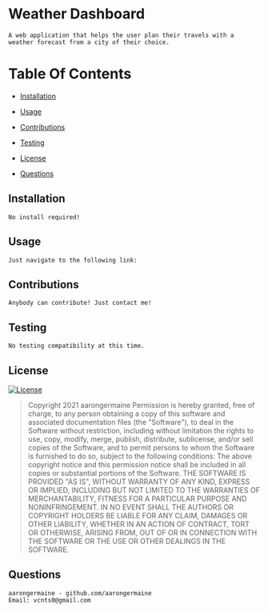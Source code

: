 # Weather Dashboard

    A web application that helps the user plan their travels with a weather forecast from a city of their choice.

# Table Of Contents

- [Installation](##=installation)

- [Usage](##=usage)

- [Contributions](##=contributions)

- [Testing](##=testing)

- [License](##=license)

- [Questions](##=questions)

## Installation

    No install required!

## Usage

    Just navigate to the following link:

## Contributions

    Anybody can contribute! Just contact me!

## Testing

    No testing compatibility at this time.

## License

[![License](https://img.shields.io/badge/License-MIT-yellow.svg)](https://opensource.org/licenses/MIT)

> Copyright 2021 aarongermaine
> Permission is hereby granted, free of charge, to any person obtaining a copy of this software and associated documentation files (the "Software"), to deal in the Software without restriction, including without limitation the rights to use, copy, modify, merge, publish, distribute, sublicense, and/or sell copies of the Software, and to permit persons to whom the Software is furnished to do so, subject to the following conditions:
> The above copyright notice and this permission notice shall be included in all copies or substantial portions of the Software.
> THE SOFTWARE IS PROVIDED "AS IS", WITHOUT WARRANTY OF ANY KIND, EXPRESS OR IMPLIED, INCLUDING BUT NOT LIMITED TO THE WARRANTIES OF MERCHANTABILITY, FITNESS FOR A PARTICULAR PURPOSE AND NONINFRINGEMENT. IN NO EVENT SHALL THE AUTHORS OR COPYRIGHT HOLDERS BE LIABLE FOR ANY CLAIM, DAMAGES OR OTHER LIABILITY, WHETHER IN AN ACTION OF CONTRACT, TORT OR OTHERWISE, ARISING FROM, OUT OF OR IN CONNECTION WITH THE SOFTWARE OR THE USE OR OTHER DEALINGS IN THE SOFTWARE.

## Questions

    aarongermaine - github.com/aarongermaine
    Email: vcnts0@gmail.com
